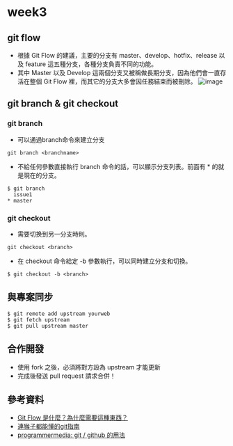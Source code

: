# week3 
## git flow
* 根據 Git Flow 的建議，主要的分支有 master、develop、hotfix、release 以及 feature 這五種分支，各種分支負責不同的功能。
* 其中 Master 以及 Develop 這兩個分支又被稱做長期分支，因為他們會一直存活在整個 Git Flow 裡，而其它的分支大多會因任務結束而被刪除。
![image](https://user-images.githubusercontent.com/62127656/136133307-506a7863-aa77-4ff9-9740-f4e77b446799.png)

## git branch & git checkout
### git branch
* 可以通過branch命令來建立分支
```
git branch <branchname>
```
* 不給任何參數直接執行 branch 命令的話，可以顯示分支列表。前面有 * 的就是現在的分支。
```
$ git branch
  issue1
* master
```
### git checkout
* 需要切换到另一分支時則。
```
git checkout <branch>
```
* 在 checkout 命令給定 -b 參數執行，可以同時建立分支和切換。
```
$ git checkout -b <branch>
```
## 與專案同步
```
$ git remote add upstream yourweb
$ git fetch upstream
$ git pull upstream master
```
## 合作開發
* 使用 fork 之後，必須將對方設為 upstream 才能更新
* 完成後發送 pull request 請求合併！
## 參考資料
* [Git Flow 是什麼？為什麼需要這種東西？](https://gitbook.tw/chapters/gitflow/why-need-git-flow.html)
* [連猴子都能懂的git指南](https://backlog.com/git-tutorial/tw/stepup/stepup2_1.html)
* [programmermedia: git / github 的用法](https://programmermedia.org/root/%E9%99%B3%E9%8D%BE%E8%AA%A0/%E6%8A%80%E8%83%BD/git.md)
